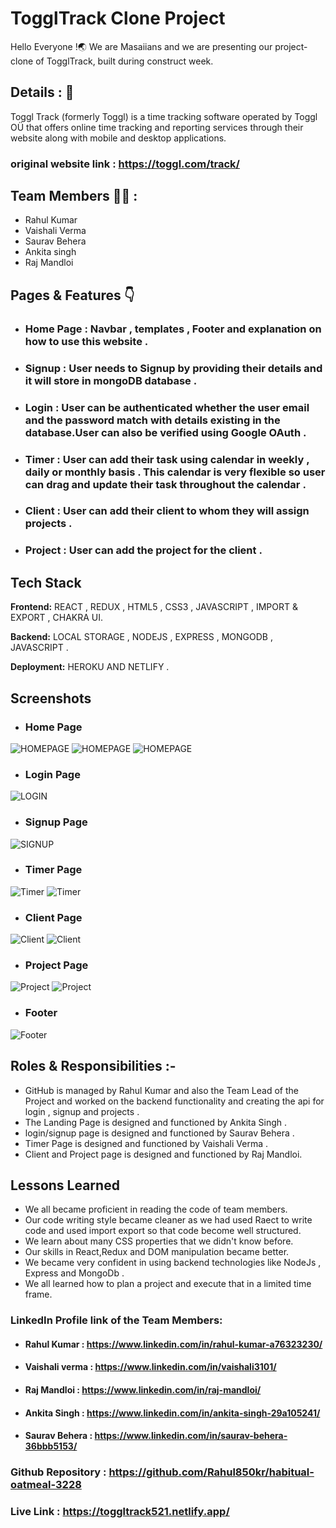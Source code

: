 
# TogglTrack Clone Project

Hello Everyone !🌏 We are Masaiians and we are presenting our project- clone of TogglTrack, built during construct week.


## Details : 🔭

Toggl Track (formerly Toggl) is a time tracking software operated by Toggl OÜ that offers online time tracking and reporting services through their website along with mobile and desktop applications.


### original website link : https://toggl.com/track/

## Team Members 👨‍💻 :

- Rahul Kumar
- Vaishali Verma
- Saurav Behera
- Ankita singh
- Raj Mandloi

## Pages & Features 👇

 - ### Home Page : Navbar , templates , Footer and explanation on how to use this website .
 - ### Signup : User needs to Signup by providing their details and it will store in mongoDB database .
 - ### Login : User can be  authenticated whether the user email and the password match with details existing in the database.User can also be verified using Google OAuth .
 - ### Timer : User can add their task using calendar in weekly , daily or monthly basis . This calendar is very flexible so user can drag and update their task throughout the calendar .
 - ### Client : User can add their client to whom they will assign projects .
 - ### Project : User can add the project for the client .


## Tech Stack

**Frontend:** REACT , REDUX , HTML5 , CSS3 , JAVASCRIPT , IMPORT & EXPORT , CHAKRA UI.

**Backend:** LOCAL STORAGE , NODEJS , EXPRESS , MONGODB , JAVASCRIPT .

**Deployment:** HEROKU AND NETLIFY .


## Screenshots
- ### Home Page
![HOMEPAGE](https://github.com/Rahul850kr/habitual-oatmeal-3228/blob/master/Frontend/TogglTrack%20Screenshots/Homepage1.png?raw=true)
![HOMEPAGE](https://github.com/Rahul850kr/habitual-oatmeal-3228/blob/master/Frontend/TogglTrack%20Screenshots/Homepage2.png?raw=true)
![HOMEPAGE](https://github.com/Rahul850kr/habitual-oatmeal-3228/blob/master/Frontend/TogglTrack%20Screenshots/Homepage3.png?raw=true)

- ### Login Page
![LOGIN](https://github.com/Rahul850kr/habitual-oatmeal-3228/blob/master/Frontend/TogglTrack%20Screenshots/Login.png?raw=true)

- ### Signup Page
![SIGNUP](https://github.com/Rahul850kr/habitual-oatmeal-3228/blob/master/Frontend/TogglTrack%20Screenshots/Signup.png?raw=true)

- ### Timer Page
![Timer](https://github.com/Rahul850kr/habitual-oatmeal-3228/blob/master/Frontend/TogglTrack%20Screenshots/Timer1.png?raw=true)
![Timer](https://github.com/Rahul850kr/habitual-oatmeal-3228/blob/master/Frontend/TogglTrack%20Screenshots/Timer2.png?raw=true)

- ### Client Page
![Client](https://github.com/Rahul850kr/habitual-oatmeal-3228/blob/master/Frontend/TogglTrack%20Screenshots/Client1.png?raw=true)
![Client](https://github.com/Rahul850kr/habitual-oatmeal-3228/blob/master/Frontend/TogglTrack%20Screenshots/Client2.png?raw=true)

- ### Project Page
![Project](https://github.com/Rahul850kr/habitual-oatmeal-3228/blob/master/Frontend/TogglTrack%20Screenshots/Project1.png?raw=true)
![Project](https://github.com/Rahul850kr/habitual-oatmeal-3228/blob/master/Frontend/TogglTrack%20Screenshots/Project2.png?raw=true)

- ### Footer
![Footer](https://github.com/Rahul850kr/habitual-oatmeal-3228/blob/master/Frontend/TogglTrack%20Screenshots/footer.png?raw=true)

## Roles & Responsibilities :-

- GitHub is managed by Rahul Kumar and also the Team Lead of the Project and worked on the backend functionality and creating the api for login , signup and projects .
- The Landing Page is designed and functioned by Ankita Singh .
- login/signup page is designed and functioned by Saurav Behera .
- Timer Page is designed and functioned by Vaishali Verma .
- Client and Project page is designed and functioned by Raj Mandloi.

    
## Lessons Learned

- We all became proficient in reading the code of team members.
- Our code writing style became cleaner as we had used Raect to write code and used import export so that code become well structured.
- We learn about many CSS properties that we didn't know before.
- Our skills in React,Redux and DOM manipulation became better.
- We became very confident in using backend technologies like NodeJs , Express and MongoDb .
- We all learned how to plan a project and execute that in a limited time frame.

### LinkedIn Profile link of the Team Members:
- #### Rahul Kumar : https://www.linkedin.com/in/rahul-kumar-a76323230/
- #### Vaishali verma : https://www.linkedin.com/in/vaishali3101/
- #### Raj Mandloi : https://www.linkedin.com/in/raj-mandloi/
- #### Ankita Singh : https://www.linkedin.com/in/ankita-singh-29a105241/
- #### Saurav Behera : https://www.linkedin.com/in/saurav-behera-36bbb5153/


### Github Repository : https://github.com/Rahul850kr/habitual-oatmeal-3228
### Live Link : https://toggltrack521.netlify.app/

